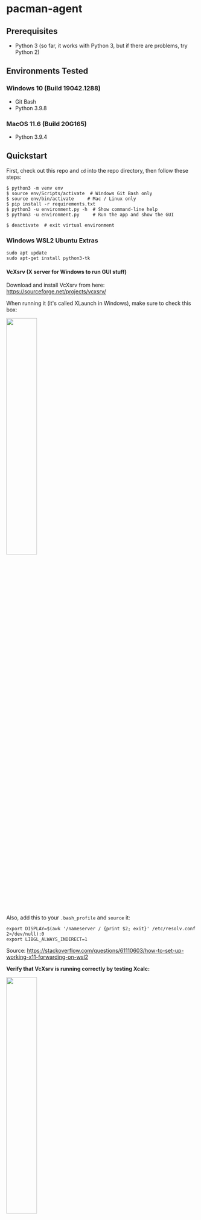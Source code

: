 # pacman-agent

## Prerequisites

- Python 3 (so far, it works with Python 3, but if there are problems, try Python 2)

## Environments Tested

### Windows 10 (Build 19042.1288)

- Git Bash
- Python 3.9.8

### MacOS 11.6 (Build 20G165)

- Python 3.9.4

## Quickstart

First, check out this repo and `cd` into the repo directory, then follow these steps:

```
$ python3 -m venv env
$ source env/Scripts/activate  # Windows Git Bash only
$ source env/bin/activate     # Mac / Linux only
$ pip install -r requirements.txt
$ python3 -u environment.py -h  # Show command-line help
$ python3 -u environment.py     # Run the app and show the GUI
```

```
$ deactivate  # exit virtual environment
```
### Windows WSL2 Ubuntu Extras

```
sudo apt update
sudo apt-get install python3-tk
```

#### VcXsrv (X server for Windows to run GUI stuff)

Download and install VcXsrv from here: https://sourceforge.net/projects/vcxsrv/

When running it (it's called XLaunch in Windows), make sure to check this box:

<img src="https://user-images.githubusercontent.com/1320083/144793105-700cf916-2702-4510-9e22-72e578c21e36.png" width="40%" height="40%">

Also, add this to your `.bash_profile` and `source` it:

```
export DISPLAY=$(awk '/nameserver / {print $2; exit}' /etc/resolv.conf 2>/dev/null):0
export LIBGL_ALWAYS_INDIRECT=1
```

Source: https://stackoverflow.com/questions/61110603/how-to-set-up-working-x11-forwarding-on-wsl2

**Verify that VcXsrv is running correctly by testing Xcalc:**

<img src="https://user-images.githubusercontent.com/1320083/144791512-15fa20b7-8dff-4e3f-ba2f-55ade96f3276.png" width="40%" height="40%">

Also, make this change in the code whereever `torch.load` is called:

https://stackoverflow.com/questions/56369030/runtimeerror-attempting-to-deserialize-object-on-a-cuda-device/62327502#62327502

**Run the real thing:**

`python3 -u environment.py`

<img src="https://user-images.githubusercontent.com/1320083/144791554-3731ce3c-99e2-4877-a766-cbf4664984db.png" width="40%" height="40%">

## Components

- **PacmanAgent**: Contains all of the logic for the agent controlling Pacman
- **Environment**: Contains the game logic and is largely structured in the same way as the Wumpus World / Blindbot’s environment
  - A constructor, parameterized by the Pacman Trainer’s array-of-strings maze representation, that initializes all of the maze variables, as follows:
    - The maze structure, where walls are located, and thus what legal moves are available in any position.
    - The sets and positions of all game actors (beginning with their provided starting positions), including:
      - Pacman
      - Ghosts
      - Pellets
  - Pacman’s score (# of pellets eaten)
  - Determining game-ending conditions (viz., Pacman getting eaten by a ghost or eating every pellet)
  - Rendering the maze elements (in their basic array-of-strings format like in the Pacman Trainer) in terms of their graphical equivalents
  - Actors in the environment take turns acting, so the environment determines what happens on every “tick” or turn of a running game:
    - The PacmanAgent’s chooseAction method is called with the current game state, and its action choice is enacted (if it’s not a legal action, i.e., one that runs it into a wall, it does nothing that turn).
      - If Pacman eats a pellet, it’s removed from the board and the score is incremented
      - If Pacman moves onto a ghost’s tile, it dies and the game’s over
    - All ghosts make an action choice governed by a coin-flip: 10% of the time, it will choose randomly, and the other 90%, it will take a step that brings it closer to Pacman. You can use / adapt the Pathfinder class I gave in the BlindBot package to help with pathfinding or just do something basic like looking at the Manhattan distance between a ghost and Pacman and then choosing the action that minimizes it.
- **MazeUI**: Given a Tk "root window", draw a Tk Canvas on it and all the blocks, characters, and items that make up a maze
